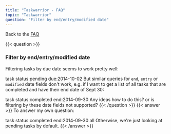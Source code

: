 ```yaml
---
title: "Taskwarrior - FAQ"
topic: "Taskwarrior"
question: "Filter by end/entry/modified date"
---
```


Back to the [FAQ](/support/faq)

{{< question >}}
### Filter by end/entry/modified date

Filtering tasks by due date seems to work pretty well:

task status:pending due:2014-10-02
But similar queries for `end`, `entry` or `modified` date fields don't work, e.g. if I want to get a list of all tasks that are completed and have their end date of Sept 30:

task status:completed end:2014-09-30
Any ideas how to do this? or is filtering by these date fields not supported?
{{< /question >}}
{{< answer >}}
To answer my own question:

task status:completed end:2014-09-30 all
Otherwise, we're just looking at pending tasks by default.
{{< /answer >}}
